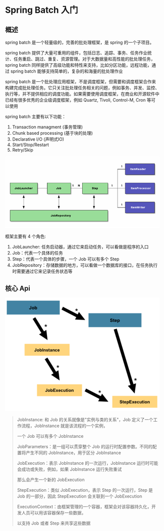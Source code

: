 # Spring Batch 入门

## 概述

spring batch 是一个轻量级的，完善的批处理框架，是 spring 的一个子项目。

spring batch 提供了大量可重用的组件，包括日志、追踪、事务、任务作业统计、任务重启、跳过、重复、资源管理。对于大数据量和高性能的批处理任务，spring batch 同样提供了高级功能和特性来支持，比如分区功能，远程功能，通过 spring batch 能够支持简单的，复杂的和海量的批处理作业

spring batch 是一个批处理应用框架，不是调度框架，但需要和调度框架合作来构建完成批处理任务。它只关注批处理任务相关的问题，例如事务、并发、监控、执行等，并不提供相应的调度功能。如果需要使用调度框架，在商业和开源软件中已经有很多优秀的企业级调度框架，例如 Quartz, Tivoli, Control-M, Cron 等可以使用

spring batch 主要有以下功能：

1. Transaction managment (事务管理)
2. Chunk based processing (基于块的处理)
3. Declarative I/O (声明式IO)
4. Start/Stop/Restart
5. Retry/Skip

<img src="img/1.png" style="zoom:125%;" />

框架主要有 4 个角色:

1. JobLauncher: 任务启动器，通过它来启动任务，可以看做是程序的入口
2. Job：代表一个具体的任务
3. Step：代表一个具体的步骤，一个 Job 可以有多个 Step
4. JobRepository：存储数据的地方，可以看做一个数据库的接口，在任务执行时需要通过它来记录任务状态等

## 核心 Api

<img src="img/2.png" style="zoom:125%;" />

> JobInstance: 和 Job 的关系就像是"实例与类的关系"，Job 定义了一个工作流程，JobInstance 就是该流程的一个实例，
>
> 一个 Job 可以有多个 JobInstance
>
> 
>
> JobParameters：是一组可以贯穿整个 Job 的运行时配置参数。不同的配置将产生不同的 JobInstance，用于区分 JobInstance
>
> 
>
>
> JobExecution：表示 JobInstance 的一次运行，JobInstance 运行时可能会成功或失败，例如，如果 JobInstance 运行失败重试
>
> 那么会产生一个新的 JobExecution
>
> 
>
> StepExecution：类似 JobExecution，表示 Step 的一次运行，Step 是 Job 的一部分，因此 StepExecution 会关联到一个 JobExecution
>
> 
>
> ExecutionContext：由框架管理的一个容器，框架会对该容器持久化，开发人员可以用该容器保存一些数据，
>
> 以支持 Job 或者 Step 来共享这些数据

